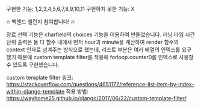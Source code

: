 구현한 기능: 1,2,3,4,5,6,7,8,9,10,11
구현하지 못한 기능: X


🔥 백엔드 챌린지 참여합니다! 🔥

장르 선택 기능은 charfield의 choices 기능을 이용하여 만들었습니다.
러닝 타임 시간 단위 출력은 둘 다 함수 내에서 먼저 hour과 minute을 계산하여 render 함수의 context 인자로 넘겨주는 방식으로 했는데, 리스트 부분은 여러 배열의 인덱스를 요구했기 때문에 custom template filter를 적용해 forloop.counter0를 인덱스로 사용할 수 있도록 구현했습니다. 

custom template filter 링크: https://stackoverflow.com/questions/4651172/reference-list-item-by-index-within-django-template
적용 방법: https://wayhome25.github.io/django/2017/06/22/custom-template-filter/
